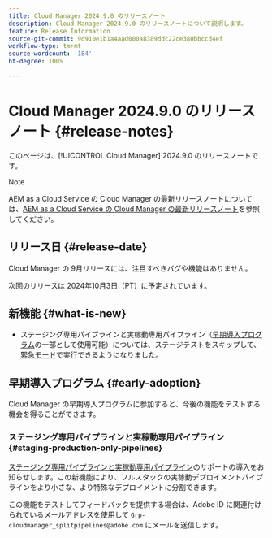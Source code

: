 ```yaml
---
title: Cloud Manager 2024.9.0 のリリースノート
description: Cloud Manager 2024.9.0 のリリースノートについて説明します。
feature: Release Information
source-git-commit: 9d910e1b1a4aad000a8389ddc22ce380bbccd4ef
workflow-type: tm+mt
source-wordcount: '184'
ht-degree: 100%

---
```


# Cloud Manager 2024.9.0 のリリースノート {#release-notes}

このページは、[!UICONTROL Cloud Manager] 2024.9.0 のリリースノートです。

>[!NOTE]
>
>AEM as a Cloud Service の Cloud Manager の最新リリースノートについては、[AEM as a Cloud Service の Cloud Manager の最新リリースノート](https://experienceleague.adobe.com/ja/docs/experience-manager-cloud-service/content/release-notes/cloud-manager/current)を参照してください。

## リリース日 {#release-date}

Cloud Manager の 9月リリースには、注目すべきバグや機能はありません。

次回のリリースは 2024年10月3日（PT）に予定されています。


## 新機能 {#what-is-new}

* ステージング専用パイプラインと実稼動専用パイプライン（[早期導入プログラム](#staging-production-only-pipelines)の一部として使用可能）については、ステージテストをスキップして、[緊急モード](/help/using/stage-prod-only.md#emergency-mode)で実行できるようになりました。

## 早期導入プログラム {#early-adoption}

Cloud Manager の早期導入プログラムに参加すると、今後の機能をテストする機会を得ることができます。


### ステージング専用パイプラインと実稼動専用パイプライン {#staging-production-only-pipelines}

[ステージング専用パイプラインと実稼動専用パイプライン](/help/using/stage-prod-only.md)のサポートの導入をお知らせします。この新機能により、フルスタックの実稼動デプロイメントパイプラインをより小さな、より特殊なデプロイメントに分割できます。

この機能をテストしてフィードバックを提供する場合は、Adobe ID に関連付けられているメールアドレスを使用して `Grp-cloudmanager_splitpipelines@adobe.com` にメールを送信します。

<!-- ## Bug fixes

* text

## Known Issues {#known-issues}

{{content-copy-known-issues}} LEAVE IN??? -->